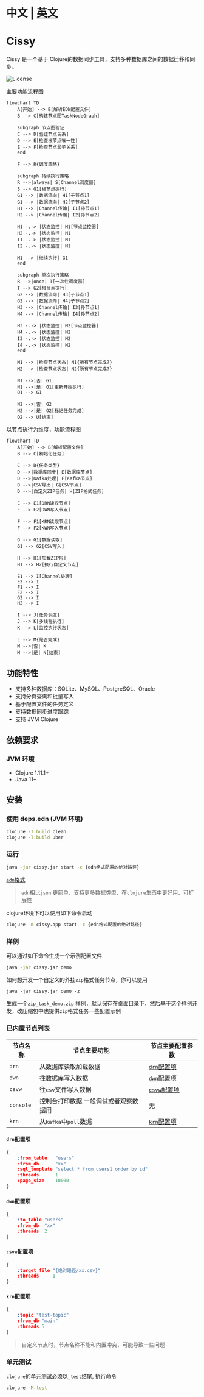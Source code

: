 # 中文 | [英文](./README_EN.md)

# Cissy

Cissy 是一个基于 Clojure的数据同步工具，支持多种数据库之间的数据迁移和同步。

![License](https://img.shields.io/badge/license-Apache%202.0-blue.svg)

主要功能流程图
```mermaid
flowchart TD
    A[开始] --> B[解析EDN配置文件]
    B --> C[构建节点图TaskNodeGraph]
    
    subgraph 节点图验证
    C --> D[验证节点关系]
    D --> E[检查根节点唯一性]
    E --> F[检查节点父子关系]
    end
    
    F --> R{调度策略}
    
    subgraph 持续执行策略
    R -->|always| S[Channel调度器]
    S --> G1[根节点执行]
    G1 --> |数据流向| H1[子节点1]
    G1 --> |数据流向| H2[子节点2]
    H1 --> |Channel传输| I1[孙节点1]
    H2 --> |Channel传输| I2[孙节点2]
    
    H1 -.-> |状态监控| M1[节点监控器]
    H2 -.-> |状态监控| M1
    I1 -.-> |状态监控| M1
    I2 -.-> |状态监控| M1
    
    M1 --> |继续执行| G1
    end
    
    subgraph 单次执行策略
    R -->|once| T[一次性调度器]
    T --> G2[根节点执行]
    G2 --> |数据流向| H3[子节点1]
    G2 --> |数据流向| H4[子节点2]
    H3 --> |Channel传输| I3[孙节点1]
    H4 --> |Channel传输| I4[孙节点2]
    
    H3 -.-> |状态监控| M2[节点监控器]
    H4 -.-> |状态监控| M2
    I3 -.-> |状态监控| M2
    I4 -.-> |状态监控| M2
    end
    
    M1 --> |检查节点状态| N1{所有节点完成?}
    M2 --> |检查节点状态| N2{所有节点完成?}
    
    N1 -->|否| G1
    N1 -->|是| O1[重新开始执行]
    O1 --> G1
    
    N2 -->|否| G2
    N2 -->|是| O2[标记任务完成]
    O2 --> U[结束]
```
以节点执行为维度，功能流程图
```mermaid
flowchart TD
    A[开始] --> B[解析配置文件]
    B --> C[初始化任务]
    
    C --> D{任务类型}
    D -->|数据库同步| E[数据库节点]
    D -->|Kafka处理| F[Kafka节点]
    D -->|CSV导出| G[CSV节点]
    D -->|自定义ZIP任务| H[ZIP格式任务]
    
    E --> E1[DRN读取节点]
    E --> E2[DWN写入节点]
    
    F --> F1[KRN读取节点]
    F --> F2[KWN写入节点]
    
    G --> G1[数据读取]
    G1 --> G2[CSV写入]
    
    H --> H1[加载ZIP包]
    H1 --> H2[执行自定义节点]
    
    E1 --> I[Channel处理]
    E2 --> I
    F1 --> I
    F2 --> I
    G2 --> I
    H2 --> I
    
    I --> J[任务调度]
    J --> K[多线程执行]
    K --> L[监控执行状态]
    
    L --> M{是否完成}
    M -->|否| K
    M -->|是| N[结束]
```

## 功能特性

- 支持多种数据库：SQLite、MySQL、PostgreSQL、Oracle
- 支持分页查询和批量写入
- 基于配置文件的任务定义
- 支持数据同步进度跟踪
- 支持 JVM Clojure

## 依赖要求

### JVM 环境
- Clojure 1.11.1+
- Java 11+

## 安装

### 使用 deps.edn (JVM 环境)
```sh
clojure -T:build clean
clojure -T:build uber
```

### 运行
```sh
java -jar cissy.jar start -c {edn格式配置的绝对路径}
```
[`edn`格式](https://github.com/edn-format/edn)
> `edn`相比`json` 更简单、支持更多数据类型、在`clojure`生态中更好用、可扩展性

clojure环境下可以使用如下命令启动
```sh
clojure -m cissy.app start -c {edn格式配置的绝对路径}
```

### 样例
可以通过如下命令生成一个示例配置文件
```sh
java -jar cissy.jar demo
```
如何想开发一个自定义的外挂`zip`格式任务节点，你可以使用
```
java -jar cissy.jar demo -z
```
生成一个`zip_task_demo.zip` 样例，默认保存在桌面目录下，然后基于这个样例开发，改压缩包中也提供`zip`格式任务一些配置示例


### 已内置节点列表
| 节点名称 | 节点主要功能 | 节点主要配置参数 |
| ---- | ---- | ---- |
| `drn` | 从数据库读取加载数据 |  [`drn`配置项](#drnConfigItem)  |
| `dwn` | 往数据库写入数据 | [`dwn`配置项](#dwnConfigItem)  |
| `csvw` | 往`csv`文件写入数据 | [`csvw`配置项](#csvwConfigItem) |
| `console` | 控制台打印数据,一般调试或者观察数据用 | 无 |
| `krn` | 从`kafka`中`poll`数据 | [`krn`配置项](#krnConfigItem) |

<a name="drnConfigItem"></a>
#### `drn`配置项
```json
{
    :from_table   "users"
    :from_db      "xx"
    :sql_template "select * from users1 order by id"
    :threads      1
    :page_size    10000
}
```

<a name="dwnConfigItem"></a>
#### `dwn`配置项
```json
{
    :to_table "users"
    :from_db  "xx"
    :threads  2
}
```

<a name="csvwConfigItem"></a>
#### `csvw`配置项
```json
{
    :target_file "{绝对路径/xx.csv}"
    :threads     1
}
```

<a name="krnConfigItem"></a>
#### `krn`配置项
```json
{
    :topic "test-topic"
    :from_db "main"
    :threads 5
}
```

> 自定义节点时，节点名称不能和内置冲突，可能导致一些问题

### 单元测试
`clojure`的单元测试必须以`_test`结尾, 执行命令
```sh
clojure -M:test
```


